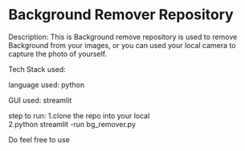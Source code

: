 # Background Remover Repository
Description:
This is Background remove repository is  used to remove Background from your images,
or you can used your local camera to capture the photo of yourself.

Tech Stack used:

language used:
python

GUI used:
streamlit

step to run:
1.clone the repo into your local \
2.python streamlit -run bg_remover.py 

Do feel free to use 

 
